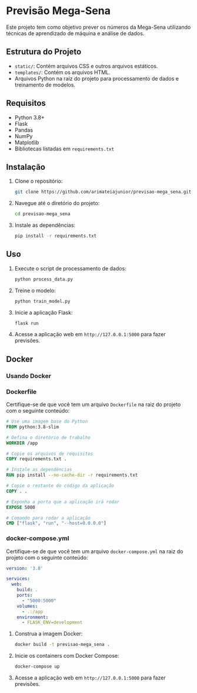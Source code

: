 # Previsão Mega-Sena
Este projeto tem como objetivo prever os números da Mega-Sena utilizando técnicas de aprendizado de máquina e análise de dados.

## Estrutura do Projeto

- `static/`: Contém arquivos CSS e outros arquivos estáticos.
- `templates/`: Contém os arquivos HTML.
- Arquivos Python na raiz do projeto para processamento de dados e treinamento de modelos.

## Requisitos

- Python 3.8+
- Flask
- Pandas
- NumPy
- Matplotlib
- Bibliotecas listadas em `requirements.txt`

## Instalação

1. Clone o repositório:
    ```bash
    git clone https://github.com/arimateiajunior/previsao-mega_sena.git
    ```
2. Navegue até o diretório do projeto:
    ```bash
    cd previsao-mega_sena
    ```
3. Instale as dependências:
    ```bash
    pip install -r requirements.txt
    ```

## Uso

1. Execute o script de processamento de dados:
    ```bash
    python process_data.py
    ```
2. Treine o modelo:
    ```bash
    python train_model.py
    ```
3. Inicie a aplicação Flask:
    ```bash
    flask run
    ```
4. Acesse a aplicação web em `http://127.0.0.1:5000` para fazer previsões.


## Docker

### Usando Docker

### Dockerfile

Certifique-se de que você tem um arquivo `Dockerfile` na raiz do projeto com o seguinte conteúdo:

```Dockerfile
# Use uma imagem base do Python
FROM python:3.8-slim

# Defina o diretório de trabalho
WORKDIR /app

# Copie os arquivos de requisitos
COPY requirements.txt .

# Instale as dependências
RUN pip install --no-cache-dir -r requirements.txt

# Copie o restante do código da aplicação
COPY . .

# Exponha a porta que a aplicação irá rodar
EXPOSE 5000

# Comando para rodar a aplicação
CMD ["flask", "run", "--host=0.0.0.0"]
```

### docker-compose.yml

Certifique-se de que você tem um arquivo `docker-compose.yml` na raiz do projeto com o seguinte conteúdo:

```yaml
version: '3.8'

services:
  web:
    build: .
    ports:
      - "5000:5000"
    volumes:
      - .:/app
    environment:
      - FLASK_ENV=development
```
1. Construa a imagem Docker:
    ```bash
    docker build -t previsao-mega_sena .
    ```
2. Inicie os containers com Docker Compose:
    ```bash
    docker-compose up
    ```
3. Acesse a aplicação web em `http://127.0.0.1:5000` para fazer previsões.